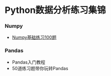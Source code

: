 # Python数据分析练习集锦
### Numpy
- [Numpy基础练习100题](https://github.com/likuli/data-analysis-learning/numpy/main.py)
### Pandas
- Pandas入门教程
- 50道练习题带你玩转Pandas